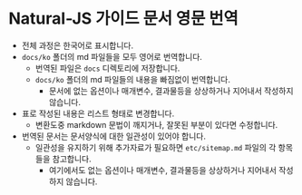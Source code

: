 # Natural-JS 가이드 문서 영문 번역

- 전체 과정은 한국어로 표시합니다.
- `docs/ko` 폴더의 md 파일들을 모두 영어로 번역합니다.
  - 번역된 파일은 `docs` 디렉토리에 저장합니다.
  - `docs/ko` 폴더의 md 파일들의 내용을 빠짐없이 번역합니다.
    - 문서에 없는 옵션이나 매개변수, 결과물등을 상상하거나 지어내서 작성하지 않습니다.
- 표로 작성된 내용은 리스트 형태로 변경합니다.
  - 변환도중 markdown 문법이 깨지거나, 잘못된 부분이 있다면 수정합니다.
- 번역된 문서는 문서양식에 대한 일관성이 있어야 합니다.
  - 일관성을 유지하기 위해 추가자료가 필요하면 `etc/sitemap.md` 파일의 각 항목들을 참고합니다.
    - 여기에서도 없는 옵션이나 매개변수, 결과물등을 상상하거나 지어내서 작성하지 않습니다.